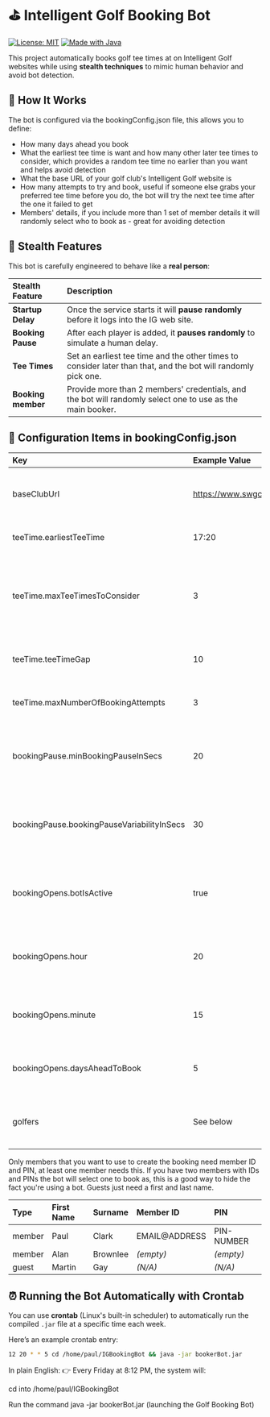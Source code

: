 # ⛳ Intelligent Golf Booking Bot

[![License: MIT](https://img.shields.io/badge/License-MIT-green.svg)](https://opensource.org/licenses/MIT)
[![Made with Java](https://img.shields.io/badge/Made%20with-Java-blue.svg)](https://www.java.com/)

This project automatically books golf tee times at on Intelligent Golf websites while using **stealth techniques** to mimic human behavior and avoid bot detection.


## 🚀 How It Works

The bot is configured via the bookingConfig.json file, this allows you to define:

- How many days ahead you book
- What the earliest tee time is want and how many other later tee times to consider, which provides a random tee time no earlier than you want and helps avoid detection
- What the base URL of your golf club's Intelligent Golf website is
- How many attempts to try and book, useful if someone else grabs your preferred tee time before you do, the bot will try the next tee time after the one it failed to get
- Members' details, if you include more than 1 set of member details it will randomly select who to book as - great for avoiding detection


## 🥷 Stealth Features

This bot is carefully engineered to behave like a **real person**:

| Stealth Feature        | Description |
|:------------------------|:------------|
| **Startup Delay**        | Once the service starts it will **pause randomly** before it logs into the IG web site. |
| **Booking Pause** | After each player is added, it **pauses randomly** to simulate a human delay. |
| **Tee Times**       | Set an earliest tee time and the other times to consider later than that, and the bot will randomly pick one. |
| **Booking member** | Provide more than 2 members' credentials, and the bot will randomly select one to use as the main booker. |


## 📝 Configuration Items in bookingConfig.json

| Key | Example Value | Description |
|:----|:--------------|:------------|
| baseClubUrl | https://www.swgc.com | Base URL of the golf club's booking system |
| teeTime.earliestTeeTime | 17:20 | Earliest tee time to try for |
| teeTime.maxTeeTimesToConsider | 3 | Maximum number of later tee times to consider, this helps avoid detection |
| teeTime.teeTimeGap | 10 | Time gap between tee times (in minutes) |
| teeTime.maxNumberOfBookingAttempts | 3 | Maximum number of retries for booking |
| bookingPause.minBookingPauseInSecs | 20 | Minimum pause between booking attempts (in seconds) |
| bookingPause.bookingPauseVariabilityInSecs | 30 | Extra random delay added to booking pause (in seconds) |
| bookingOpens.botIsActive | true | Whether the bot is active, useful if you need to switch it off |
| bookingOpens.hour | 20 | Hour of the day when bookings open on your website |
| bookingOpens.minute | 15 | Minute of the hour when bookings open |
| bookingOpens.daysAheadToBook | 5 | How many days ahead of today to book a tee time |
| golfers | See below | List of golfers (both members and guests) |

Only members that you want to use to create the booking need member ID and PIN, at least one member needs this. If you have two members with IDs and PINs the bot will select one to book as, this is a good way to hide the fact you're using a bot. Guests just need a first and last name.

| Type | First Name | Surname | Member ID | PIN |
|:-----|:-----------|:--------|:----------|:----|
| member | Paul | Clark | EMAIL@ADDRESS | PIN-NUMBER |
| member | Alan | Brownlee | *(empty)* | *(empty)* |
| guest | Martin | Gay | *(N/A)* | *(N/A)* |

## ⏰ Running the Bot Automatically with Crontab

You can use **crontab** (Linux's built-in scheduler) to automatically run the compiled `.jar` file at a specific time each week.

Here’s an example crontab entry:

```bash
12 20 * * 5 cd /home/paul/IGBookingBot && java -jar bookerBot.jar
```

In plain English:
👉 Every Friday at 8:12 PM, the system will:

cd into /home/paul/IGBookingBot

Run the command java -jar bookerBot.jar
(launching the Golf Booking Bot)

